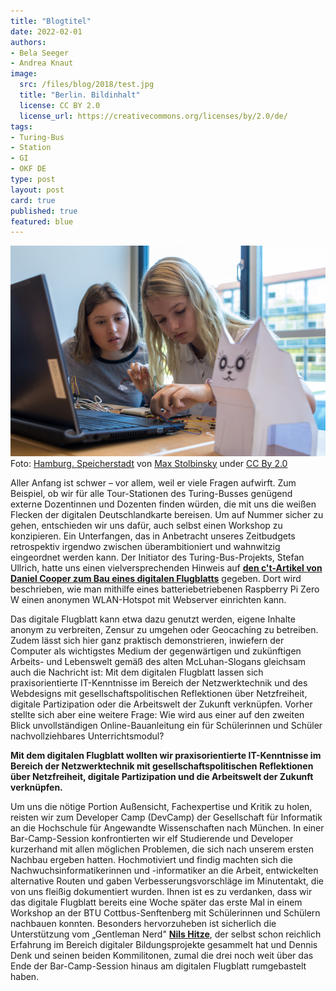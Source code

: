 ```yaml
---
title: "Blogtitel"
date: 2022-02-01
authors:
- Bela Seeger
- Andrea Knaut
image:
  src: /files/blog/2018/test.jpg
  title: "Berlin. Bildinhalt"
  license: CC BY 2.0
  license_url: https://creativecommons.org/licenses/by/2.0/de/
tags:
- Turing-Bus
- Station
- GI
- OKF DE
type: post
layout: post
card: true
published: true
featured: blue
---
```


![Test](/files/blog/2018/turing-bus-in-bernau_41407107815_o-lowres.jpg)
Foto: <a href="https://www.flickr.com/photos/max-stolbinsky/36174159450/">Hamburg. Speicherstadt</a> von <a href="https://www.flickr.com/photos/max-stolbinsky/">Max Stolbinsky</a> under <a href="https://creativecommons.org/licenses/by/2.0/">CC By 2.0</a>

Aller Anfang ist schwer – vor allem, weil er viele Fragen aufwirft. Zum Beispiel, ob wir für alle Tour-Stationen des Turing-Busses genügend externe Dozentinnen und Dozenten finden würden, die mit uns die weißen Flecken der digitalen Deutschlandkarte bereisen. Um auf Nummer sicher zu gehen, entschieden wir uns dafür, auch selbst einen Workshop zu konzipieren. Ein Unterfangen, das in Anbetracht unseres Zeitbudgets retrospektiv irgendwo zwischen überambitioniert und wahnwitzig eingeordnet werden kann. Der Initiator des Turing-Bus-Projekts, Stefan Ullrich, hatte uns einen vielversprechenden Hinweis auf **[den c't-Artikel von Daniel Cooper zum Bau eines digitalen Flugblatts](https://www.heise.de/ct/ausgabe/2017-22-Digitales-Flugblatt-Raspberry-Pi-mit-Batterie-als-anonymer-WLAN-Hotspot-und-Webserver-3851689.html)** gegeben. Dort wird beschrieben, wie man mithilfe eines batteriebetriebenen Raspberry Pi Zero W einen anonymen WLAN-Hotspot mit Webserver einrichten kann.

Das digitale Flugblatt kann etwa dazu genutzt werden, eigene Inhalte anonym zu verbreiten, Zensur zu umgehen oder Geocaching zu betreiben. Zudem lässt sich hier ganz praktisch demonstrieren, inwiefern der Computer als wichtigstes Medium der gegenwärtigen und zukünftigen Arbeits- und Lebenswelt gemäß des alten McLuhan-Slogans gleichsam auch die Nachricht ist: Mit dem digitalen Flugblatt lassen sich praxisorientierte IT-Kenntnisse im Bereich der Netzwerktechnik und des Webdesigns mit gesellschaftspolitischen Reflektionen über Netzfreiheit, digitale Partizipation oder die Arbeitswelt der Zukunft verknüpfen. Vorher stellte sich aber eine weitere Frage: Wie wird aus einer auf den zweiten Blick unvollständigen Online-Bauanleitung ein für Schülerinnen und Schüler nachvollziehbares Unterrichtsmodul?  

**Mit dem digitalen Flugblatt wollten wir praxisorientierte IT-Kenntnisse im Bereich der Netzwerktechnik mit gesellschaftspolitischen Reflektionen über Netzfreiheit, digitale Partizipation und die Arbeitswelt der Zukunft verknüpfen.**

Um uns die nötige Portion Außensicht, Fachexpertise und Kritik zu holen, reisten wir zum Developer Camp (DevCamp) der Gesellschaft für Informatik an die Hochschule für Angewandte Wissenschaften nach München. In einer Bar-Camp-Session konfrontierten wir elf Studierende und Developer kurzerhand mit allen möglichen Problemen, die sich nach unserem ersten Nachbau ergeben hatten. Hochmotiviert und findig machten sich die Nachwuchsinformatikerinnen und -informatiker an die Arbeit, entwickelten alternative Routen und gaben Verbesserungsvorschläge im Minutentakt, die von uns fleißig dokumentiert wurden. Ihnen ist es zu verdanken, dass wir das digitale Flugblatt bereits eine Woche später das erste Mal in einem Workshop an der BTU Cottbus-Senftenberg mit Schülerinnen und Schülern nachbauen konnten. Besonders hervorzuheben ist sicherlich die Unterstützung vom „Gentleman Nerd" **[Nils Hitze](https://www.silberkind.de/)**, der selbst schon reichlich Erfahrung im Bereich digitaler Bildungsprojekte gesammelt hat und Dennis Denk und seinen beiden Kommilitonen, zumal die drei noch weit über das Ende der Bar-Camp-Session hinaus am digitalen Flugblatt rumgebastelt haben.
